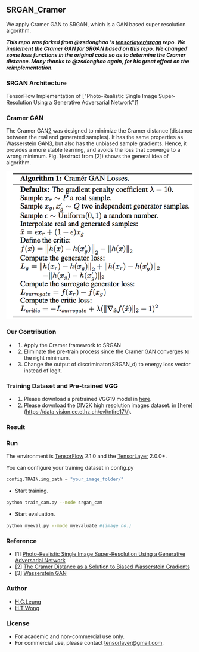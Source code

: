 ## SRGAN_Cramer
We apply Cramer GAN to SRGAN, which is a GAN based super resolution algorithm.

***This repo was forked from @zsdonghao 's [tensorlayer/srgan](https://github.com/tensorlayer/srgan) repo. We implement the Cramer GAN for SRGAN based on this repo. We changed some loss functions in the original code so as to determine the Cramer distance. Many thanks to @zsdonghao again, for his great effoct on the reimplementation.***

### SRGAN Architecture

TensorFlow Implementation of ["Photo-Realistic Single Image Super-Resolution Using a Generative Adversarial Network"][1](https://arxiv.org/abs/1609.04802)

### Cramer GAN

The Cramer GAN[2](https://arxiv.org/abs/1705.10743) was designed to minimize the Cramer distance (distance between the real and generated samples). It has the same properties as Wasserstein GAN[3](https://arxiv.org/abs/1701.07875), but also has the unbiased sample gradients. Hence, it provides a more stable learning, and avoids the loss that converge to a wrong minimum. Fig. 1(extract from [2]) shows the general idea of algorithm.

![](https://github.com/hcleung35/SRGAN_Cramer/blob/master/cramer.png)

### Our Contribution

- 1. Apply the Cramer framework to SRGAN
- 2. Eliminate the pre-train process since the Cramer GAN converges to the right minimum.
- 3. Change the output of discriminator(SRGAN_d) to energy loss vector instead of logit.

### Training Dataset and Pre-trained VGG

- 1. Please download a pretrained VGG19 model in [here](https://mega.nz/#!xZ8glS6J!MAnE91ND_WyfZ_8mvkuSa2YcA7q-1ehfSm-Q1fxOvvs).
- 2. Please download the DIV2K high resolution images dataset. in [here] (https://data.vision.ee.ethz.ch/cvl/ntire17//).

### Result


  
### Run

The environment is [TensorFlow](https://www.tensorflow.org) 2.1.0 and the [TensorLayer](https://github.com/tensorlayer/tensorlayer) 2.0.0+.

You can configure your training dataset in config.py 
```python
config.TRAIN.img_path = "your_image_folder/"
```

- Start training.
```bash
python train_cam.py --mode srgan_cam
```

- Start evaluation. 
```bash
python myeval.py --mode myevaluate #(image no.)
```

### Reference
* [1] [Photo-Realistic Single Image Super-Resolution Using a Generative Adversarial Network](https://arxiv.org/abs/1609.04802)
* [2] [The Cramer Distance as a Solution to Biased Wasserstein Gradients](https://arxiv.org/abs/1705.10743)
* [3] [Wasserstein GAN](https://arxiv.org/abs/1701.07875)

### Author
- [H.C.Leung](https://github.com/zsdonghao)
- [H.T.Wong]()

### License

- For academic and non-commercial use only.
- For commercial use, please contact tensorlayer@gmail.com.